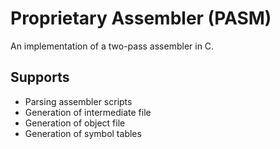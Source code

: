 # Proprietary Assembler (PASM)

An implementation of a two-pass assembler in C.

## Supports

* Parsing assembler scripts
* Generation of intermediate file
* Generation of object file
* Generation of symbol tables